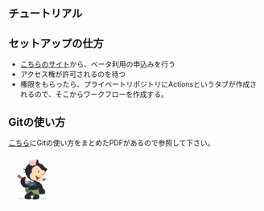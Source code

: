 チュートリアル
-----

## セットアップの仕方

 - [こちらのサイト](https://github.com/features/actions)から、ベータ利用の申込みを行う
 - アクセス権が許可されるのを待つ
 - 権限をもらったら、プライベートリポジトリにActionsというタブが作成されるので、そこからワークフローを作成する。

## Gitの使い方

[こちら](./git-cheat-sheet-education.pdf)にGitの使い方をまとめたPDFがあるので参照して下さい。

<img src="./hula_loop_octodex03.gif" width="100px">
